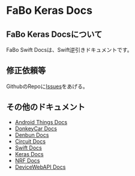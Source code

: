# FaBo Keras Docs

## FaBo Keras Docsについて

FaBo Swift Docsは、Swift逆引きドキュメントです。

## 修正依頼等

GithubのRepoに[Issues](https://github.com/FaBoPlatform/KerasDocs/issues)をあげる。

## その他のドキュメント

- [Android Things Docs](https://faboplatform.github.io/AndroidThingsDocs/)
- [DonkeyCar Docs](https://faboplatform.github.io/DonkeyDocs/)
- [Denbun Docs](https://faboplatform.github.io/DenbunDocs/)
- [Circuit Docs](https://faboplatform.github.io/CircuitDocs/)
- [Swift Docs](https://faboplatform.github.io/SwiftDocs/)
- [Keras Docs](https://faboplatform.github.io/KerasDocs/)
- [NRF Docs](https://faboplatform.github.io/NRFDocs/)
- [DeviceWebAPI Docs](https://faboplatform.github.io/DeviceWevAPIDocs/)